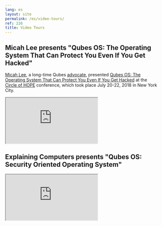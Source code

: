 ```yaml
---
lang: es
layout: site
permalink: /es/video-tours/
ref: 226
title: Video Tours
---
```


## Micah Lee presents "Qubes OS: The Operating System That Can Protect You Even If You Get Hacked"
<a id="micah-lee-presents-qubes-os-the-operating-system-that-can-protect-you-even-if-you-get-hacked"></a>

[Micah Lee](https://micahflee.com/), a long-time Qubes [advocate](/es/experts/), presented [Qubes OS: The Operating System That Can Protect You Even If You Get Hacked](https://www.hope.net/schedule.html#-qubes-os-the-operating-system-that-can-protect-you-even-if-you-get-hacked-) at the [Circle of HOPE](https://www.hope.net/index.html) conference, which took place July 20-22, 2018 in New York City.

<div class="video more-bottom">
  <iframe class="responsive" referrerpolicy="no-referrer" scrolling="no" allowfullscreen src="https://livestream.com/accounts/9197973/events/8286152/videos/178431606/player?autoPlay=false"></iframe>
</div>

## Explaining Computers presents "Qubes OS: Security Oriented Operating System"
<a id="explaining-computers-presents-qubes-os-security-oriented-operating-system"></a>

<div class="video more-top">
  <iframe class="responsive" referrerpolicy="no-referrer" scrolling="no" allowfullscreen src="https://www.youtube-nocookie.com/embed/hWDvS_Mp6gc"></iframe>
</div>